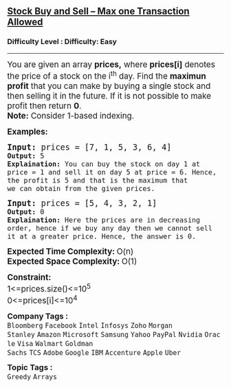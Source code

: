 <h2><a href="https://www.geeksforgeeks.org/problems/buy-stock-2/1?page=1&company=TCS&status=unsolved&sortBy=submissions">Stock Buy and Sell – Max one Transaction Allowed</a></h2><h3>Difficulty Level : Difficulty: Easy</h3><hr><div class="problems_problem_content__Xm_eO"><p><span style="font-size: 14pt;">You are given an array <strong>prices,</strong> where <strong>prices[i]</strong> denotes the price of a stock on the i<sup>th</sup> day. Find the <strong>maximun profit</strong> that you can make by buying a single stock and then selling it in the future. If it is not possible to make profit then return <strong>0</strong>.<br><strong>Note:</strong> Consider 1-based indexing.</span></p>
<p><span style="font-size: 14pt;"><strong>Examples:</strong></span></p>
<pre><span style="font-size: 14pt;"><strong>Input: </strong>prices = [7, 1, 5, 3, 6, 4]<code>
<strong>Output: </strong>5
<strong>Explaination:</strong> You can buy the stock on day 1 at price = 1 and sell it on day 5 at price = 6. Hence, the profit is 5 and that is the maximum that<br>we can obtain from the given prices.</code></span></pre>
<pre><span style="font-size: 14pt;"><strong>Input: </strong>prices = [5, 4, 3, 2, 1]<code>
<strong>Output: </strong>0
<strong>Explaination:</strong> Here the prices are in decreasing order, hence if we buy any day then we cannot sell it at a greater price. Hence, the answer is 0.</code></span></pre>
<p><span style="font-size: 14pt;"><strong>Expected Time Complexity: </strong>O(n)<br><strong>Expected Space Complexity:&nbsp;</strong>O(1)<br></span></p>
<p><span style="font-size: 14pt;"><strong>Constraint:</strong><br>1&lt;=prices.size()&lt;=10<sup>5</sup></span><br><span style="font-size: 14pt;">0&lt;=prices[i]&lt;=10<sup>4</sup></span></p></div><p><span style=font-size:18px><strong>Company Tags : </strong><br><code>Bloomberg</code>&nbsp;<code>Facebook</code>&nbsp;<code>Intel</code>&nbsp;<code>Infosys</code>&nbsp;<code>Zoho</code>&nbsp;<code>Morgan Stanley</code>&nbsp;<code>Amazon</code>&nbsp;<code>Microsoft</code>&nbsp;<code>Samsung</code>&nbsp;<code>Yahoo</code>&nbsp;<code>PayPal</code>&nbsp;<code>Nvidia</code>&nbsp;<code>Oracle</code>&nbsp;<code>Visa</code>&nbsp;<code>Walmart</code>&nbsp;<code>Goldman Sachs</code>&nbsp;<code>TCS</code>&nbsp;<code>Adobe</code>&nbsp;<code>Google</code>&nbsp;<code>IBM</code>&nbsp;<code>Accenture</code>&nbsp;<code>Apple</code>&nbsp;<code>Uber</code>&nbsp;<br><p><span style=font-size:18px><strong>Topic Tags : </strong><br><code>Greedy</code>&nbsp;<code>Arrays</code>&nbsp;